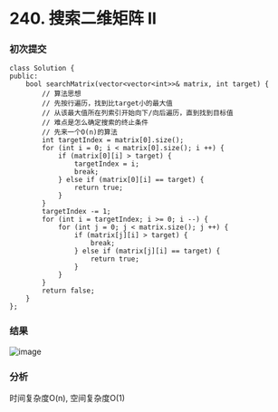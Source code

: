 # 240. 搜索二维矩阵 II

### 初次提交
```
class Solution {
public:
    bool searchMatrix(vector<vector<int>>& matrix, int target) {
        // 算法思想
        // 先按行遍历，找到比target小的最大值
        // 从该最大值所在列索引开始向下/向后遍历，直到找到目标值
        // 难点是怎么确定搜索的终止条件
        // 先来一个O(n)的算法
        int targetIndex = matrix[0].size();
        for (int i = 0; i < matrix[0].size(); i ++) {
            if (matrix[0][i] > target) {
                targetIndex = i;
                break;
            } else if (matrix[0][i] == target) {
                return true;
            }
        }
        targetIndex -= 1;
        for (int i = targetIndex; i >= 0; i --) {
            for (int j = 0; j < matrix.size(); j ++) {
                if (matrix[j][i] > target) {
                    break;
                } else if (matrix[j][i] == target) {
                    return true;
                }
            }
        }
        return false;
    }
};
```
### 结果
![image](https://github.com/user-attachments/assets/88604ac5-5843-45f9-8a78-7b726523f2a9)

### 分析
时间复杂度O(n), 空间复杂度O(1)
